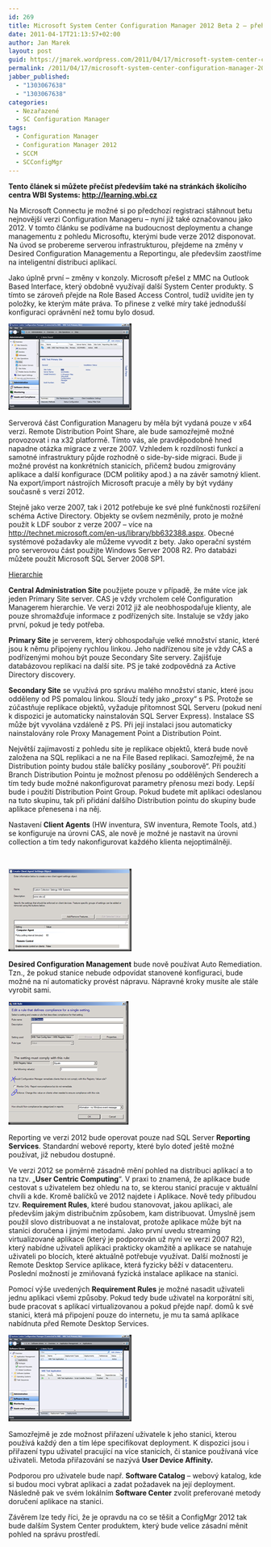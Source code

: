 ```yaml
---
id: 269
title: Microsoft System Center Configuration Manager 2012 Beta 2 – přehled
date: 2011-04-17T21:13:57+02:00
author: Jan Marek
layout: post
guid: https://jmarek.wordpress.com/2011/04/17/microsoft-system-center-configuration-manager-2012-beta-2-prehled/
permalink: /2011/04/17/microsoft-system-center-configuration-manager-2012-beta-2-prehled/
jabber_published:
  - "1303067638"
  - "1303067638"
categories:
  - Nezařazené
  - SC Configuration Manager
tags:
  - Configuration Manager
  - Configuration Manager 2012
  - SCCM
  - SCConfigMgr
---
```

**Tento článek si můžete přečíst především také na stránkách školícího centra WBI Systems: <http://learning.wbi.cz>**

Na Microsoft Connectu je možné si po předchozí registraci stáhnout betu nejnovější verzi Configuration Manageru – nyní již také označovanou jako 2012. V tomto článku se podíváme na budoucnost deploymentu a change managementu z pohledu Microsoftu, kterými bude verze 2012 disponovat. Na úvod se probereme serverou infrastrukturou, přejdeme na změny v Desired Configuration Managementu a Reportingu, ale především zaostříme na inteligentní distribuci aplikací.

Jako úplně první – změny v konzoly. Microsoft přešel z MMC na Outlook Based Interface, který obdobně využívají další System Center produkty. S tímto se zároveň přejde na Role Based Access Control, tudíž uvidíte jen ty položky, ke kterým máte práva. To přinese z velké míry také jednodušší konfiguraci oprávnění než tomu bylo dosud.

[<img style="background-image:none;border-bottom:0;border-left:0;padding-left:0;padding-right:0;display:inline;border-top:0;border-right:0;padding-top:0;" title="1" border="0" alt="1" src="/wp-content/uploads/2011/04/1_thumb.png" width="244" height="171" />](/wp-content/uploads/2011/04/1.png)

Serverová část Configuration Manageru by měla být vydaná pouze v x64 verzi. Remote Distribution Point Share, ale bude samozřejmě možné provozovat i na x32 platformě. Tímto vás, ale pravděpodobně hned napadne otázka migrace z verze 2007. Vzhledem k rozdílnosti funkcí a samotné infrastruktury půjde rozhodně o side-by-side migraci. Bude ji možné provést na konkrétních stanicích, přičemž budou zmigrovány aplikace a další konfigurace (DCM politiky apod.) a na závěr samotný klient. Na export/import nástrojích Microsoft pracuje a měly by být vydány současně s verzí 2012.

Stejně jako verze 2007, tak i 2012 potřebuje ke své plné funkčnosti rozšíření schéma Active Directory. Objekty se ovšem nezměnily, proto je možné použít k LDF soubor z verze 2007 – více na <http://technet.microsoft.com/en-us/library/bb632388.aspx>. Obecné systémové požadavky ale můžeme vyvodit z bety. Jako operační systém pro serverovou část použijte Windows Server 2008 R2. Pro databázi můžete použít Microsoft SQL Server 2008 SP1. 

<u>Hierarchie</u>

**Central Administration Site** použijete pouze v případě, že máte více jak jeden Primary Site server. CAS je vždy vrcholem celé Configuration Managerem hierarchie. Ve verzi 2012 již ale neobhospodařuje klienty, ale pouze shromažďuje informace z podřízených site. Instaluje se vždy jako první, pokud je tedy potřeba. 

**Primary Site** je serverem, který obhospodařuje velké množství stanic, které jsou k němu připojeny rychlou linkou. Jeho nadřízenou site je vždy CAS a podřízenými mohou být pouze Secondary Site servery. Zajišťuje databázovou replikaci na další site. PS je také zodpovědná za Active Directory discovery.

**Secondary Site** se využívá pro správu malého množství stanic, které jsou odděleny od PS pomalou linkou. Slouží tedy jako „proxy“ s PS. Protože se zúčastňuje replikace objektů, vyžaduje přítomnost SQL Serveru (pokud není k dispozici je automaticky nainstalován SQL Server Express). Instalace SS může být vyvolána vzdáleně z PS. Při její instalaci jsou automaticky nainstalovány role Proxy Management Point a Distribution Point.

Největší zajímavostí z pohledu site je replikace objektů, která bude nově založena na SQL replikaci a ne na File Based replikaci. Samozřejmě, že na Distribution pointy budou stále balíčky posílány „souborově“. Při použití Branch Distribution Pointu je možnost přenosu po oddělěných Senderech a tím tedy bude možné nakonfigurovat parametry přenosu mezi body. Lepší bude i použití Distribution Point Group. Pokud budete mít aplikaci odeslanou na tuto skupinu, tak při přidání dalšího Distribution pointu do skupiny bude aplikace přenesena i na něj.

Nastavení **Client Agents** (HW inventura, SW inventura, Remote Tools, atd.) se konfiguruje na úrovni CAS, ale nově je možné je nastavit na úrovni collection a tím tedy nakonfigurovat každého klienta nejoptimálněji.

&#160;

[<img style="background-image:none;padding-left:0;padding-right:0;display:inline;padding-top:0;border-width:0;" title="2" border="0" alt="2" src="/wp-content/uploads/2011/04/2_thumb.png" width="244" height="163" />](/wp-content/uploads/2011/04/2.png)

**Desired Configuration Management** bude nově používat Auto Remediation. Tzn., že pokud stanice nebude odpovídat stanovené konfiguraci, bude možné na ní automaticky provést nápravu. Nápravné kroky musíte ale stále vyrobit sami.

[<img style="background-image:none;border-bottom:0;border-left:0;padding-left:0;padding-right:0;display:inline;border-top:0;border-right:0;padding-top:0;" title="3" border="0" alt="3" src="/wp-content/uploads/2011/04/3_thumb.png" width="238" height="244" />](/wp-content/uploads/2011/04/3.png)

Reporting ve verzi 2012 bude operovat pouze nad SQL Server **Reporting Services**. Standardní webové reporty, které bylo doteď ještě možné používat, již nebudou dostupné.

Ve verzi 2012 se poměrně zásadně mění pohled na distribuci aplikací a to na tzv. „**User Centric Computing**“. V praxi to znamená, že aplikace bude cestovat s uživatelem bez ohledu na to, se kterou stanicí pracuje v aktuální chvíli a kde. Kromě balíčků ve 2012 najdete i Aplikace. Nově tedy přibudou tzv. **Requirement Rules**, které budou stanovovat, jakou aplikaci, ale především jakým distribučním způsobem, kam distribuovat. Úmyslně jsem použil slovo distribuovat a ne instalovat, protože aplikace může být na stanici doručena i jinými metodami. Jako první uvedu streaming virtualizované aplikace (který je podporován už nyní ve verzi 2007 R2), který nabídne uživateli aplikaci prakticky okamžitě a aplikace se natahuje uživateli po blocích, které aktuálně potřebuje využívat. Další možností je Remote Desktop Service aplikace, která fyzicky běží v datacenteru. Poslední možností je zmiňovaná fyzická instalace aplikace na stanici.

Pomocí výše uvedených **Requirement Rules** je možné nasadit uživateli jednu aplikaci všemi způsoby. Pokud tedy bude uživatel na korporátní síti, bude pracovat s aplikací virtualizovanou a pokud přejde např. domů k své stanici, která má připojení pouze do internetu, je mu ta samá aplikace nabídnuta před Remote Desktop Services.

[<img style="background-image:none;border-bottom:0;border-left:0;padding-left:0;padding-right:0;display:inline;border-top:0;border-right:0;padding-top:0;" title="4" border="0" alt="4" src="/wp-content/uploads/2011/04/4_thumb.png" width="244" height="171" />](/wp-content/uploads/2011/04/4.png)

Samozřejmě je zde možnost přiřazení uživatele k jeho stanici, kterou používá každý den a tím lépe specifikovat deployment. K dispozici jsou i přiřazení typu uživatel pracující na více stanicích, či stanice používaná více uživateli. Metoda přiřazování se nazývá **User Device Affinity.**

Podporou pro uživatele bude např. **Software Catalog** – webový katalog, kde si budou moci vybrat aplikaci a zadat požadavek na její deployment. Následně pak ve svém lokálním **Software Center** zvolit preferované metody doručení aplikace na stanici.

Závěrem lze tedy říci, že je opravdu na co se těšit a ConfigMgr 2012 tak bude dalším System Center produktem, který bude velice zásadní měnit pohled na správu prostředí.
